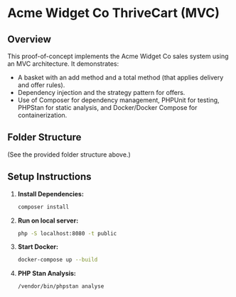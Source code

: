 # Acme Widget Co ThriveCart (MVC)

## Overview
This proof-of-concept implements the Acme Widget Co sales system using an MVC architecture. It demonstrates:
- A basket with an add method and a total method (that applies delivery and offer rules).
- Dependency injection and the strategy pattern for offers.
- Use of Composer for dependency management, PHPUnit for testing, PHPStan for static analysis, and Docker/Docker Compose for containerization.

## Folder Structure
(See the provided folder structure above.)

## Setup Instructions

1. **Install Dependencies:**
   ```bash
   composer install

2. **Run on local server:**
    ```bash
    php -S localhost:8080 -t public

3. **Start Docker:**
    ```bash
   docker-compose up --build
   
4. **PHP Stan Analysis:**
    ```bash
    /vendor/bin/phpstan analyse